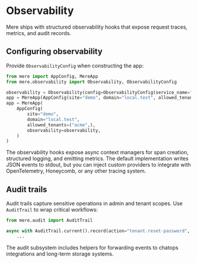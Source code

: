 # Observability

Mere ships with structured observability hooks that expose request traces, metrics, and audit records.

## Configuring observability

Provide `ObservabilityConfig` when constructing the app:

```python
from mere import AppConfig, MereApp
from mere.observability import Observability, ObservabilityConfig

observability = Observability(config=ObservabilityConfig(service_name="mere-demo"))
app = MereApp(AppConfig(site="demo", domain="local.test", allowed_tenants=("acme",)))
app = MereApp(
    AppConfig(
        site="demo",
        domain="local.test",
        allowed_tenants=("acme",),
        observability=observability,
    )
)
```

The observability hooks expose async context managers for span creation, structured logging, and
emitting metrics. The default implementation writes JSON events to stdout, but you can inject custom
providers to integrate with OpenTelemetry, Honeycomb, or any other tracing system.

## Audit trails

Audit trails capture sensitive operations in admin and tenant scopes. Use `AuditTrail` to wrap critical
workflows:

```python
from mere.audit import AuditTrail

async with AuditTrail.current().record(action="tenant.reset-password", tenant=tenant.tenant):
    ...
```

The audit subsystem includes helpers for forwarding events to chatops integrations and long-term
storage systems.
